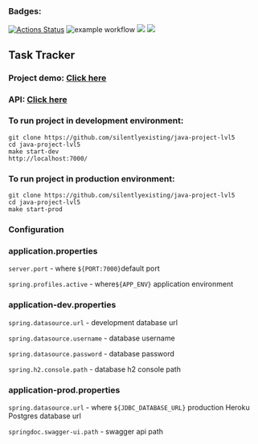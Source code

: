 ### Badges:
[![Actions Status](https://github.com/silentlyexisting/java-project-lvl5/workflows/hexlet-check/badge.svg)](https://github.com/silentlyexisting/java-project-lvl5/actions)
![example workflow](https://github.com/silentlyexisting/java-project-lvl5/actions/workflows/java-ci.yml/badge.svg)
<a href="https://codeclimate.com/github/silentlyexisting/java-project-lvl5/maintainability"><img src="https://api.codeclimate.com/v1/badges/c14850b34d5cf8378bdd/maintainability" /></a>
<a href="https://codeclimate.com/github/silentlyexisting/java-project-lvl5/test_coverage"><img src="https://api.codeclimate.com/v1/badges/c14850b34d5cf8378bdd/test_coverage" /></a>

## Task Tracker
### Project demo: [Click here](https://fierce-tor-82525.herokuapp.com)
### <b>API: [Click here](https://fierce-tor-82525.herokuapp.com/swagger-ui.html) </b>

### To run project in development environment:
```shell
git clone https://github.com/silentlyexisting/java-project-lvl5
cd java-project-lvl5
make start-dev
http://localhost:7000/
```
### To run project in production environment:
```shell
git clone https://github.com/silentlyexisting/java-project-lvl5
cd java-project-lvl5
make start-prod
```

### Configuration

### application.properties
`server.port` - where `${PORT:7000}`default port

`spring.profiles.active` -  where`${APP_ENV}` application environment 

### application-dev.properties
`spring.datasource.url` - development database url

`spring.datasource.username` - database username

`spring.datasource.password` - database password

`spring.h2.console.path` - database h2 console path

### application-prod.properties
`spring.datasource.url` - where `${JDBC_DATABASE_URL}` production Heroku Postgres database url

`springdoc.swagger-ui.path` - swagger api path
